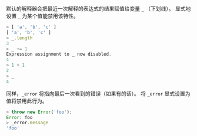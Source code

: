 <!-- YAML
changes:
  - version: v9.8.0
    pr-url: https://github.com/nodejs/node/pull/18919
    description: Added `_error` support.
-->

默认的解释器会把最近一次解释的表达式的结果赋值给变量 `_` （下划线）。
显式地设置 `_` 为某个值能禁用该特性。

<!-- eslint-skip -->
```js
> [ 'a', 'b', 'c' ]
[ 'a', 'b', 'c' ]
> _.length
3
> _ += 1
Expression assignment to _ now disabled.
4
> 1 + 1
2
> _
4
```

同样，`_error` 将指向最后一次看到的错误（如果有的话）。 
将 `_error` 显式设置为值将禁用此行为。

<!-- eslint-skip -->
```js
> throw new Error('foo');
Error: foo
> _error.message
'foo'
```


